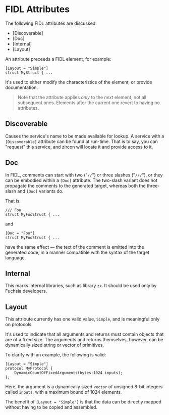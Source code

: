 
# FIDL Attributes

The following FIDL attributes are discussed:

* [Discoverable]
* [Doc]
* [Internal]
* [Layout]

An attribute preceeds a FIDL element, for example:

```fidl
[Layout = "Simple"]
struct MyStruct { ...
```

It's used to either modify the characteristics of the element, or provide documentation.

> Note that the attribute applies *only* to the *next* element, not all subsequent ones.
> Elements after the current one revert to having no attributes.

## Discoverable

Causes the service's name to be made available for lookup.
A service with a `[Discoverable]` attribute can be found at run-time.
That is to say, you can "request" this service, and zircon will locate it and provide access to it.

## Doc

In FIDL, comments can start with two ("`//`") or three slashes ("`///`"), or they can be
embodied within a `[Doc]` attribute.
The two-slash variant does not propagate the comments to the generated target, whereas
both the three-slash and `[Doc]` variants do.

That is:

```fidl
/// Foo
struct MyFooStruct { ...
```

and

```fidl
[Doc = "Foo"]
struct MyFooStruct { ...
```

have the same effect &mdash; the text of the comment is
emitted into the generated code, in a manner compatible with the syntax of the target language.

## Internal

This marks internal libraries, such as library `zx`.
It should be used only by Fuchsia developers.

## Layout

This attribute currently has one valid value, `Simple`, and is meaningful only on protocols.

It's used to indicate that all arguments and returns must contain objects that are of a fixed size.
The arguments and returns themselves, however, can be dynamically sized string or vector
of primitives.

To clarify with an example, the following is valid:

```fidl
[Layout = "Simple"]
protocol MyProtocol {
    DynamicCountOfFixedArguments(bytes:1024 inputs);
};
```

Here, the argument is a dynamically sized `vector` of unsigned 8-bit integers called `inputs`,
with a maximum bound of 1024 elements.

The benefit of `[Layout = "Simple"]` is that the data can be directly mapped without having
to be copied and assembled.

